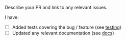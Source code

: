 Describe your PR and link to any relevant issues.

I have:
 - [ ] Added tests covering the bug / feature (see [testing](https://github.com/ervitis/gqlgen/blob/master/TESTING.md))
 - [ ] Updated any relevant documentation (see [docs](https://github.com/ervitis/gqlgen/tree/master/docs/content))

